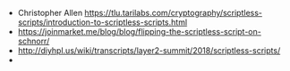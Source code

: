 - Christopher Allen
  https://tlu.tarilabs.com/cryptography/scriptless-scripts/introduction-to-scriptless-scripts.html
- https://joinmarket.me/blog/blog/flipping-the-scriptless-script-on-schnorr/
- http://diyhpl.us/wiki/transcripts/layer2-summit/2018/scriptless-scripts/
-